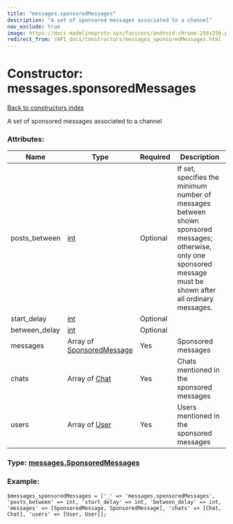 ```yaml
---
title: "messages.sponsoredMessages"
description: "A set of sponsored messages associated to a channel"
nav_exclude: true
image: https://docs.madelineproto.xyz/favicons/android-chrome-256x256.png
redirect_from: /API_docs/constructors/messages_sponsoredMessages.html
---
```

# Constructor: messages.sponsoredMessages  
[Back to constructors index](/API_docs/constructors/index.html)



A set of sponsored messages associated to a channel

### Attributes:

| Name     |    Type       | Required | Description |
|----------|---------------|----------|-------------|
|posts\_between|[int](/API_docs/types/int.html) | Optional|If set, specifies the minimum number of messages between shown sponsored messages; otherwise, only one sponsored message must be shown after all ordinary messages.|
|start\_delay|[int](/API_docs/types/int.html) | Optional|
|between\_delay|[int](/API_docs/types/int.html) | Optional|
|messages|Array of [SponsoredMessage](/API_docs/types/SponsoredMessage.html) | Yes|Sponsored messages|
|chats|Array of [Chat](/API_docs/types/Chat.html) | Yes|Chats mentioned in the sponsored messages|
|users|Array of [User](/API_docs/types/User.html) | Yes|Users mentioned in the sponsored messages|



### Type: [messages.SponsoredMessages](/API_docs/types/messages.SponsoredMessages.html)


### Example:

```
$messages_sponsoredMessages = ['_' => 'messages.sponsoredMessages', 'posts_between' => int, 'start_delay' => int, 'between_delay' => int, 'messages' => [SponsoredMessage, SponsoredMessage], 'chats' => [Chat, Chat], 'users' => [User, User]];
```  
